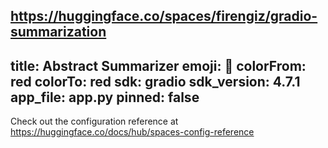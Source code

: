 https://huggingface.co/spaces/firengiz/gradio-summarization
---
title: Abstract Summarizer
emoji: 🏢
colorFrom: red
colorTo: red
sdk: gradio
sdk_version: 4.7.1
app_file: app.py
pinned: false
---
Check out the configuration reference at https://huggingface.co/docs/hub/spaces-config-reference

